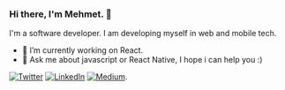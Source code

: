 ### Hi there, I'm Mehmet. 👋

I'm a software developer. I am developing myself in web and mobile tech.

- 🔭 I’m currently working on React.
- 💬 Ask me about javascript or React Native, I hope i can help you :)




<!-- Actual text -->

[![Twitter][1.2]][1]   [![LinkedIn][2.2]][2]   [![Medium][3.2]][3].

<!-- Icons -->

[1.2]: https://camo.githubusercontent.com/e2877dafdc9ac742aa34940ebe80ecac2bd584f8b88a30d797fe4b98ab91018b/68747470733a2f2f696d672e736869656c64732e696f2f62616467652f2532302d747769747465722d253233314441314632 
[2.2]: https://camo.githubusercontent.com/f5edfb00a9611d1febec299143039e66b68410d990af5d102880758a02febc42/68747470733a2f2f696d672e736869656c64732e696f2f62616467652f2532302d6c696e6b6564696e2d303037326231 
[3.2]:
https://camo.githubusercontent.com/864e2581703b3812e53550078680dbeeeafb3af013bd563770fb1e0465d9edfe/68747470733a2f2f696d672e736869656c64732e696f2f62616467652f2532302d6d656469756d2d626c61636b

<!-- Links to your social media accounts -->

[1]: https://twitter.com/MehmtOner
[2]: https://www.linkedin.com/in/mehmetoner/
[3]: https://onermehmet.medium.com/

<!--
**meoner/meoner** is a ✨ _special_ ✨ repository because its `README.md` (this file) appears on your GitHub profile.

Here are some ideas to get you started:

- 🔭 I’m currently working on ...
- 🌱 I’m currently learning ...
- 👯 I’m looking to collaborate on ...
- 🤔 I’m looking for help with ...
- 💬 Ask me about ...
- 📫 How to reach me: ...
- 😄 Pronouns: ...
- ⚡ Fun fact: ...
-->
